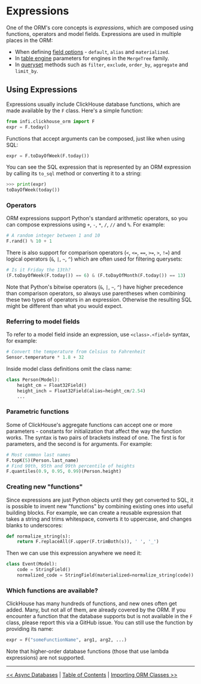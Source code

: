 
Expressions
===========

One of the ORM's core concepts is _expressions_, which are composed using functions, operators and model fields. Expressions are used in multiple places in the ORM:

- When defining [field options](field_options.md) - `default`, `alias` and `materialized`.
- In [table engine](table_engines.md) parameters for engines in the `MergeTree` family.
- In [queryset](querysets.md) methods such as `filter`, `exclude`, `order_by`, `aggregate` and `limit_by`.

Using Expressions
-----------------

Expressions usually include ClickHouse database functions, which are made available by the `F` class. Here's a simple function:
```python
from infi.clickhouse_orm import F
expr = F.today()
```

Functions that accept arguments can be composed, just like when using SQL:
```python
expr = F.toDayOfWeek(F.today())
```

You can see the SQL expression that is represented by an ORM expression by calling its `to_sql` method or converting it to a string:
```python
>>> print(expr)
toDayOfWeek(today())
```

### Operators

ORM expressions support Python's standard arithmetic operators, so you can compose expressions using `+`, `-`, `*`, `/`, `//` and `%`. For example:
```python
# A random integer between 1 and 10
F.rand() % 10 + 1
```

There is also support for comparison operators (`<`, `<=`, `==`, `>=`, `>`, `!=`) and logical operators (`&`, `|`, `~`, `^`) which are often used for filtering querysets:
```python
# Is it Friday the 13th?
(F.toDayOfWeek(F.today()) == 6) & (F.toDayOfMonth(F.today()) == 13)
```

Note that Python's bitwise operators (`&`, `|`, `~`, `^`) have higher precedence than comparison operators, so always use parentheses when combining these two types of operators in an expression. Otherwise the resulting SQL might be different than what you would expect.

### Referring to model fields

To refer to a model field inside an expression, use `<class>.<field>` syntax, for example:
```python
# Convert the temperature from Celsius to Fahrenheit
Sensor.temperature * 1.8 + 32
```

Inside model class definitions omit the class name:
```python
class Person(Model):
    height_cm = Float32Field()
    height_inch = Float32Field(alias=height_cm/2.54)
    ...
```

### Parametric functions

Some of ClickHouse's aggregate functions can accept one or more parameters - constants for initialization that affect the way the function works. The syntax is two pairs of brackets instead of one. The first is for parameters, and the second is for arguments. For example:
```python
# Most common last names
F.topK(5)(Person.last_name)
# Find 90th, 95th and 99th percentile of heights
F.quantiles(0.9, 0.95, 0.99)(Person.height)
```

### Creating new "functions"

Since expressions are just Python objects until they get converted to SQL, it is possible to invent new "functions" by combining existing ones into useful building blocks. For example, we can create a reusable expression that takes a string and trims whitespace, converts it to uppercase, and changes blanks to underscores:
```python
def normalize_string(s):
    return F.replaceAll(F.upper(F.trimBoth(s)), ' ', '_')
```

Then we can use this expression anywhere we need it:
```python
class Event(Model):
    code = StringField()
    normalized_code = StringField(materialized=normalize_string(code))
```

### Which functions are available?

ClickHouse has many hundreds of functions, and new ones often get added. Many, but not all of them, are already covered by the ORM. If you encounter a function that the database supports but is not available in the `F` class, please report this via a GitHub issue. You can still use the function by providing its name:
```python
expr = F("someFunctionName", arg1, arg2, ...)
```

Note that higher-order database functions (those that use lambda expressions) are not supported.

---

[<< Async Databases](async_databases.md) | [Table of Contents](toc.md) | [Importing ORM Classes >>](importing_orm_classes.md)
